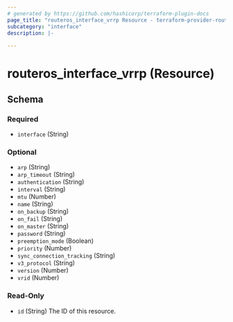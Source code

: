 ```yaml
---
# generated by https://github.com/hashicorp/terraform-plugin-docs
page_title: "routeros_interface_vrrp Resource - terraform-provider-routeros"
subcategory: "interface"
description: |-
  
---
```


# routeros_interface_vrrp (Resource)





<!-- schema generated by tfplugindocs -->
## Schema

### Required

- `interface` (String)

### Optional

- `arp` (String)
- `arp_timeout` (String)
- `authentication` (String)
- `interval` (String)
- `mtu` (Number)
- `name` (String)
- `on_backup` (String)
- `on_fail` (String)
- `on_master` (String)
- `password` (String)
- `preemption_mode` (Boolean)
- `priority` (Number)
- `sync_connection_tracking` (String)
- `v3_protocol` (String)
- `version` (Number)
- `vrid` (Number)

### Read-Only

- `id` (String) The ID of this resource.


